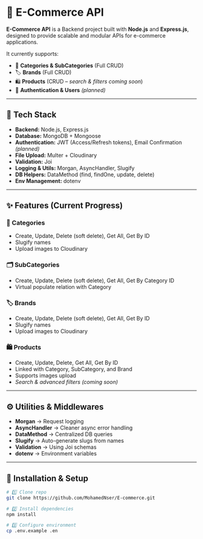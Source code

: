# 🛒 E-Commerce API

**E-Commerce API** is a Backend project built with **Node.js** and **Express.js**, designed to provide scalable and modular APIs for e-commerce applications.  

It currently supports:  
- 📂 **Categories & SubCategories** (Full CRUD)  
- 🏷️ **Brands** (Full CRUD)  
- 🛍️ **Products** (CRUD – *search & filters coming soon*)  
- 🔐 **Authentication & Users** *(planned)*  

---

## 🚀 Tech Stack
- **Backend:** Node.js, Express.js  
- **Database:** MongoDB + Mongoose  
- **Authentication:** JWT (Access/Refresh tokens), Email Confirmation *(planned)*  
- **File Upload:** Multer + Cloudinary  
- **Validation:** Joi  
- **Logging & Utils:** Morgan, AsyncHandler, Slugify  
- **DB Helpers:** DataMethod (find, findOne, update, delete)  
- **Env Management:** dotenv  

---

## ✨ Features (Current Progress)

### 📂 Categories
- Create, Update, Delete (soft delete), Get All, Get By ID  
- Slugify names  
- Upload images to Cloudinary  

### 🗂️ SubCategories
- Create, Update, Delete (soft delete), Get All, Get By Category ID  
- Virtual populate relation with Category  

### 🏷️ Brands
- Create, Update, Delete (soft delete), Get All, Get By ID  
- Slugify names  
- Upload images to Cloudinary  

### 🛍️ Products
- Create, Update, Delete, Get All, Get By ID  
- Linked with Category, SubCategory, and Brand  
- Supports images upload  
- *Search & advanced filters (coming soon)*  

---

## ⚙️ Utilities & Middlewares
- **Morgan** → Request logging  
- **AsyncHandler** → Cleaner async error handling  
- **DataMethod** → Centralized DB queries  
- **Slugify** → Auto-generate slugs from names  
- **Validation** → Using Joi schemas  
- **dotenv** → Environment variables  

---

## 📌 Installation & Setup

```bash
# 1️⃣ Clone repo
git clone https://github.com/MohamedNser/E-commerce.git

# 2️⃣ Install dependencies
npm install

# 3️⃣ Configure environment
cp .env.example .en
